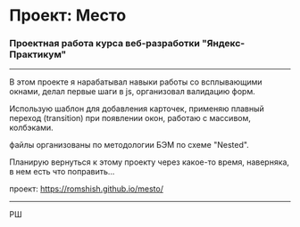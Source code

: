 # Проект: Место
### Проектная работа курса веб-разработки "Яндекс-Практикум"
___

В этом проекте я нарабатывал навыки работы со всплывающими окнами, делал первые шаги в js, организовал валидацию форм.

Использую шаблон для добавления карточек, применяю плавный переход (transition) при появлении окон, работаю с массивом, колбэками.

файлы организованы по методологии БЭМ по схеме "Nested".


Планирую вернуться к этому проекту через какое-то время, наверняка, в нем есть что поправить...

проект: https://romshish.github.io/mesto/
___

РШ
